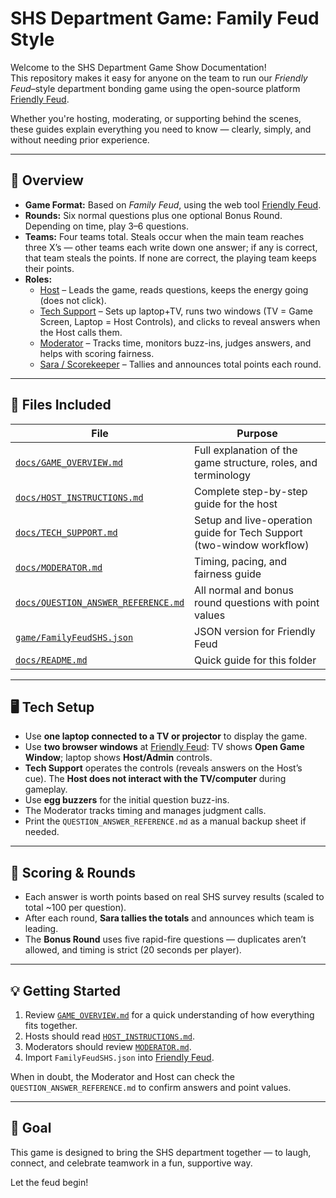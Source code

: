 # SHS Department Game: Family Feud Style

Welcome to the SHS Department Game Show Documentation!  
This repository makes it easy for anyone on the team to run our *Friendly Feud*–style department bonding game using the open-source platform [Friendly Feud](https://www.famf.app/docs/en/help).

Whether you're hosting, moderating, or supporting behind the scenes, these guides explain everything you need to know — clearly, simply, and without needing prior experience.

---

## 🧭 Overview

- **Game Format:** Based on *Family Feud*, using the web tool [Friendly Feud](https://www.famf.app).  
- **Rounds:** Six normal questions plus one optional Bonus Round. Depending on time, play 3–6 questions.  
- **Teams:** Four teams total. Steals occur when the main team reaches three X’s — other teams each write down one answer; if any is correct, that team steals the points. If none are correct, the playing team keeps their points.  
- **Roles:**
  - [Host](./docs/HOST_INSTRUCTIONS.md) – Leads the game, reads questions, keeps the energy going (does not click).  
  - [Tech Support](./docs/TECH_SUPPORT.md) – Sets up laptop+TV, runs two windows (TV = Game Screen, Laptop = Host Controls), and clicks to reveal answers when the Host calls them.  
  - [Moderator](./docs/MODERATOR.md) – Tracks time, monitors buzz-ins, judges answers, and helps with scoring fairness.  
  - [Sara / Scorekeeper](./docs/GAME_OVERVIEW.md#-at-a-glance) – Tallies and announces total points each round.

---

## 📂 Files Included

| File | Purpose |
|------|----------|
| [`docs/GAME_OVERVIEW.md`](./docs/GAME_OVERVIEW.md) | Full explanation of the game structure, roles, and terminology |
| [`docs/HOST_INSTRUCTIONS.md`](./docs/HOST_INSTRUCTIONS.md) | Complete step-by-step guide for the host |
| [`docs/TECH_SUPPORT.md`](./docs/TECH_SUPPORT.md) | Setup and live-operation guide for Tech Support (two-window workflow) |
| [`docs/MODERATOR.md`](./docs/MODERATOR.md) | Timing, pacing, and fairness guide |
| [`docs/QUESTION_ANSWER_REFERENCE.md`](./docs/QUESTION_ANSWER_REFERENCE.md) | All normal and bonus round questions with point values |
| [`game/FamilyFeudSHS.json`](./game/FamilyFeudSHS.json) | JSON version for Friendly Feud |
| [`docs/README.md`](./docs/README.md) | Quick guide for this folder |

---

## 🖥️ Tech Setup

- Use **one laptop connected to a TV or projector** to display the game.  
- Use **two browser windows** at [Friendly Feud](https://www.famf.app): TV shows **Open Game Window**; laptop shows **Host/Admin** controls.  
- **Tech Support** operates the controls (reveals answers on the Host’s cue). The **Host does not interact with the TV/computer** during gameplay.  
- Use **egg buzzers** for the initial question buzz-ins.  
- The Moderator tracks timing and manages judgment calls.  
- Print the `QUESTION_ANSWER_REFERENCE.md` as a manual backup sheet if needed.

---

## 🧾 Scoring & Rounds

- Each answer is worth points based on real SHS survey results (scaled to total ~100 per question).  
- After each round, **Sara tallies the totals** and announces which team is leading.  
- The **Bonus Round** uses five rapid-fire questions — duplicates aren’t allowed, and timing is strict (20 seconds per player).

---

## 💡 Getting Started

1. Review [`GAME_OVERVIEW.md`](./docs/GAME_OVERVIEW.md) for a quick understanding of how everything fits together.  
2. Hosts should read [`HOST_INSTRUCTIONS.md`](./docs/HOST_INSTRUCTIONS.md).  
3. Moderators should review [`MODERATOR.md`](./docs/MODERATOR.md).  
4. Import `FamilyFeudSHS.json` into [Friendly Feud](https://www.famf.app/new).  

When in doubt, the Moderator and Host can check the `QUESTION_ANSWER_REFERENCE.md` to confirm answers and point values.

---

## 🎉 Goal

This game is designed to bring the SHS department together — to laugh, connect, and celebrate teamwork in a fun, supportive way.

Let the feud begin!
